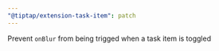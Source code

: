 ```yaml
---
"@tiptap/extension-task-item": patch
---
```


Prevent `onBlur` from being trigged when a task item is toggled
